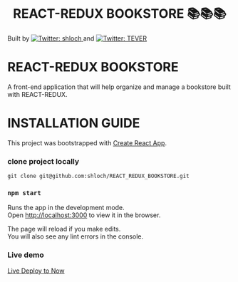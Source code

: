 <h1 align="center">REACT-REDUX BOOKSTORE 📚📚📚</h1>
<p>
Built by 
  <a href="https://twitter.com/shloch" target="_blank">
    <img alt="Twitter: shloch" src="https://img.shields.io/twitter/follow/shloch.svg?style=social" />
  </a>
 and 
  <a href="https://twitter.com/truetech_code" target="_blank">
    <img alt="Twitter: TEVER" src="https://img.shields.io/twitter/follow/truetech_code.svg?style=social" />
  </a>
</p>

# REACT-REDUX BOOKSTORE

A front-end application that will help  organize and manage a bookstore built with REACT-REDUX. 


# INSTALLATION GUIDE

This project was bootstrapped with [Create React App](https://github.com/facebook/create-react-app).


### clone project locally 
`git clone git@github.com:shloch/REACT_REDUX_BOOKSTORE.git`

### `npm start`

Runs the app in the development mode.<br />
Open [http://localhost:3000](http://localhost:3000) to view it in the browser.

The page will reload if you make edits.<br />
You will also see any lint errors in the console.


### Live demo

[Live Deploy to Now](https://reactreduxbookstore.terveraosu.now.sh/)



